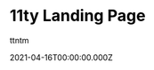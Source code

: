 ---
title: 11ty Landing Page
github: https://github.com/ttntm/11ty-landing-page
demo: https://awesome11ty.ttntm.me
author: ttntm
date: 2021-04-16T00:00:00.000Z
ssg:
  - Eleventy
cms:
  - Markdown
css:
  - PostCSS
  - Tailwind
category:
  - Business
description: A simple landing page built with 11ty and Tailwind CSS.
draft: true
publish_date: '2021-03-31T08:33:39Z'
update_date: '2021-07-13T08:30:58Z'
github_star: 73
github_fork: 37
---